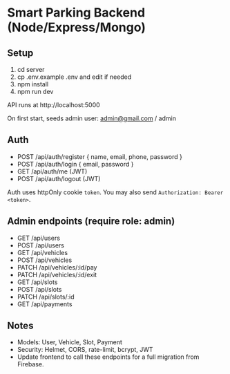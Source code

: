 # Smart Parking Backend (Node/Express/Mongo)

## Setup
1. cd server
2. cp .env.example .env and edit if needed
3. npm install
4. npm run dev

API runs at http://localhost:5000

On first start, seeds admin user: admin@gmail.com / admin

## Auth
- POST /api/auth/register { name, email, phone, password }
- POST /api/auth/login { email, password }
- GET /api/auth/me (JWT)
- POST /api/auth/logout (JWT)

Auth uses httpOnly cookie `token`. You may also send `Authorization: Bearer <token>`.

## Admin endpoints (require role: admin)
- GET /api/users
- POST /api/users
- GET /api/vehicles
- POST /api/vehicles
- PATCH /api/vehicles/:id/pay
- PATCH /api/vehicles/:id/exit
- GET /api/slots
- POST /api/slots
- PATCH /api/slots/:id
- GET /api/payments

## Notes
- Models: User, Vehicle, Slot, Payment
- Security: Helmet, CORS, rate-limit, bcrypt, JWT
- Update frontend to call these endpoints for a full migration from Firebase.
